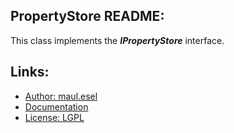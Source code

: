 ## PropertyStore README:
This class implements the ***IPropertyStore*** interface.

## Links:
* [Author: maul.esel](https://github.com/maul-esel)
* [Documentation](http://maul-esel.github.com/COM-Classes/AHK_Lv1.1/PropertyStore)
* [License: LGPL](http://www.gnu.org/licenses/lgpl-2.1.txt)
